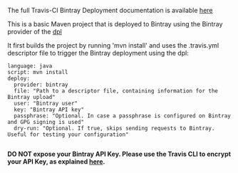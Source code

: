 The full Travis-CI Bintray Deployment documentation is available [here](https://docs.travis-ci.com/user/deployment/bintray)

This is a basic Maven project that is deployed to Bintray using the Bintray provider of the [dpl](https://github.com/travis-ci/dpl#bintray)

It first builds the project by running 'mvn install' and uses the .travis.yml descriptor file to trigger the Bintray deployment using the dpl:

```
language: java
script: mvn install
deploy:
  provider: bintray
  file: "Path to a descriptor file, containing information for the Bintray upload"
  user: "Bintray user"
  key: "Bintray API key"
  passphrase: "Optional. In case a passphrase is configured on Bintray and GPG signing is used"
  dry-run: "Optional. If true, skips sending requests to Bintray. Useful for testing your configuration"
  
```

**DO NOT expose your Bintray API Key. Please use the Travis CLI to encrypt your API Key, as explained [here](https://docs.travis-ci.com/user/deployment/bintray#Encrypt-your-API-key).**
  
